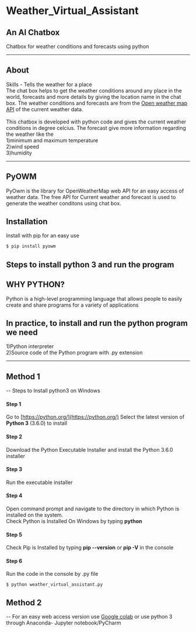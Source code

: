 # Weather_Virtual_Assistant 
## An AI Chatbox 
Chatbox for weather conditions and forecasts using python

-------------

## About 
Skills - Tells the weather for a place <br/>
The chat box helps to get the weather conditions around any place in the world, forecasts and more details by giving the location name in the chat box. The weather conditions and forecasts are from the [Open weather map API](https://openweathermap.org/api) of the current weather data. <br/>
<br/>
This chatbox is developed with python code and gives the current weather conditions in degree celcius. The forecast give more information regarding the weather like the <br/>
   1)minimum and maximum temperature <br/>
   2)wind speed <br/>
   3)humidity <br/>
   
-------------   
 ## PyOWM
PyOwm is the library for OpenWeatherMap web API for an easy access of weather data. The free API for Current weather and forecast is used to generate the weather conditons using chat box.
## Installation 
Install with pip for an easy use

```python
$ pip install pyowm
```

   
## Steps to install python 3 and run the program
## WHY PYTHON?
Python is a high-level programming language that allows people to easily create and share programs for a variety of applications
## In practice, to install and run the python program we need
1)Python interpreter <br/>
2)Source code of the Python program with .py extension

-------------
## Method 1

-- Steps to Install python3 on Windows <br/>
#### Step 1
Go to [https://python.org/](https://python.org/)
Select the latest version of **Python 3** (3.6.0) to install
#### Step 2
Download the Python Executable Installer and install the Python 3.6.0 installer
#### Step 3
Run the executable installer
#### Step 4
Open command prompt and navigate to the directory in which Python is installed on the system. <br/>
Check Python is Installed On Windows by typing **python**
#### Step 5
Check Pip is Installed by typing **pip --version** or **pip -V** in the console
#### Step 6
Run the code in the console by .py file
```
$ python weather_virtual_assistant.py
```

## Method 2

-- For an easy web access version use [Google colab](https://colab.research.google.com/drive/1WgdLpkqNBf3AB8LPUxpMkErVnv2yLAiA?usp=sharing) 
or use python 3 through Anaconda- Jupyter notebook/PyCharm
